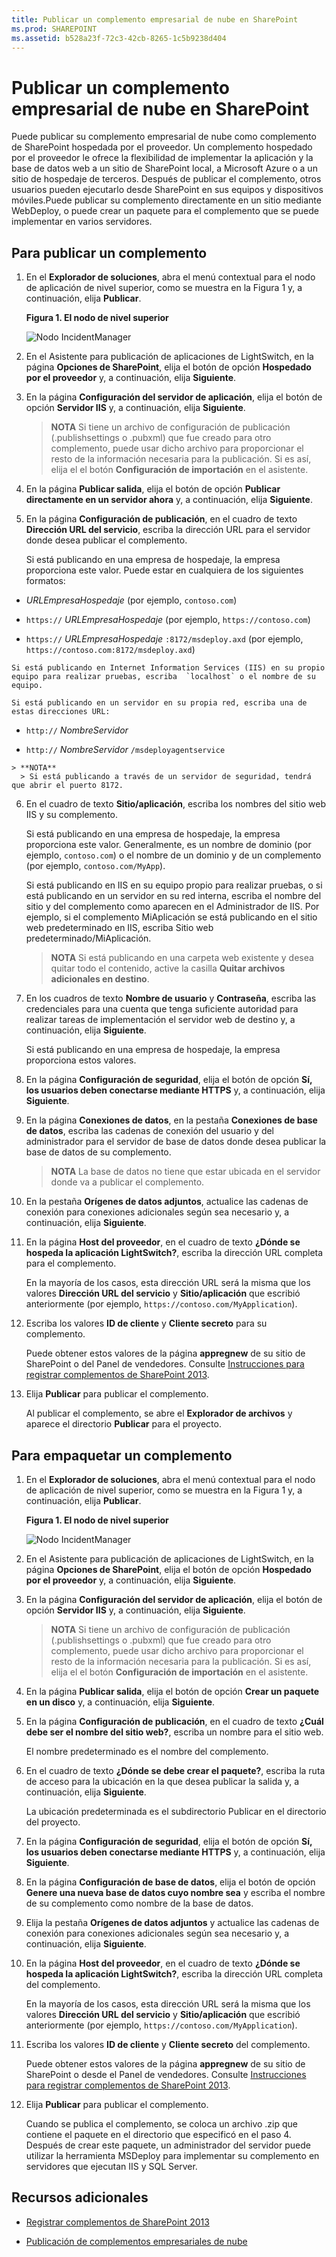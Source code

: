 ```yaml
---
title: Publicar un complemento empresarial de nube en SharePoint
ms.prod: SHAREPOINT
ms.assetid: b528a23f-72c3-42cb-8265-1c5b9238d404
---
```



# Publicar un complemento empresarial de nube en SharePoint
Puede publicar su complemento empresarial de nube como complemento de SharePoint hospedada por el proveedor. Un complemento hospedado por el proveedor le ofrece la flexibilidad de implementar la aplicación y la base de datos web a un sitio de SharePoint local, a Microsoft Azure o a un sitio de hospedaje de terceros. Después de publicar el complemento, otros usuarios pueden ejecutarlo desde SharePoint en sus equipos y dispositivos móviles.Puede publicar su complemento directamente en un sitio mediante WebDeploy, o puede crear un paquete para el complemento que se puede implementar en varios servidores.
## Para publicar un complemento
<a name="publish"> </a>


1. En el **Explorador de soluciones**, abra el menú contextual para el nodo de aplicación de nivel superior, como se muestra en la Figura 1 y, a continuación, elija **Publicar**.
    
   **Figura 1. El nodo de nivel superior**

  

     ![Nodo IncidentManager](images/CBA_IM_18.PNG)
  

  

  
2. En el Asistente para publicación de aplicaciones de LightSwitch, en la página **Opciones de SharePoint**, elija el botón de opción **Hospedado por el proveedor** y, a continuación, elija **Siguiente**.
    
  
3. En la página **Configuración del servidor de aplicación**, elija el botón de opción **Servidor IIS** y, a continuación, elija **Siguiente**.
    
    > **NOTA**
      > Si tiene un archivo de configuración de publicación (.publishsettings o .pubxml) que fue creado para otro complemento, puede usar dicho archivo para proporcionar el resto de la información necesaria para la publicación. Si es así, elija el el botón **Configuración de importación** en el asistente.
4. En la página **Publicar salida**, elija el botón de opción **Publicar directamente en un servidor ahora** y, a continuación, elija **Siguiente**.
    
  
5. En la página **Configuración de publicación**, en el cuadro de texto **Dirección URL del servicio**, escriba la dirección URL para el servidor donde desea publicar el complemento.
    
    Si está publicando en una empresa de hospedaje, la empresa proporciona este valor. Puede estar en cualquiera de los siguientes formatos:
    
  -  _URLEmpresaHospedaje_ (por ejemplo, `contoso.com`)
    
  
  -  `https://` _URLEmpresaHospedaje_ (por ejemplo, `https://contoso.com`)
    
  
  -  `https://` _URLEmpresaHospedaje_ `:8172/msdeploy.axd` (por ejemplo, `https://contoso.com:8172/msdeploy.axd`)
    
  

    Si está publicando en Internet Information Services (IIS) en su propio equipo para realizar pruebas, escriba  `localhost` o el nombre de su equipo.
    
    Si está publicando en un servidor en su propia red, escriba una de estas direcciones URL:
    
  -  `http://` _NombreServidor_
    
  
  -  `http://` _NombreServidor_ `/msdeployagentservice`
    
  

    > **NOTA**
      > Si está publicando a través de un servidor de seguridad, tendrá que abrir el puerto 8172. 
6. En el cuadro de texto **Sitio/aplicación**, escriba los nombres del sitio web IIS y su complemento.
    
    Si está publicando en una empresa de hospedaje, la empresa proporciona este valor. Generalmente, es un nombre de dominio (por ejemplo,  `contoso.com`) o el nombre de un dominio y de un complemento (por ejemplo,  `contoso.com/MyApp`).
    
    Si está publicando en IIS en su equipo propio para realizar pruebas, o si está publicando en un servidor en su red interna, escriba el nombre del sitio y del complemento como aparecen en el Administrador de IIS. Por ejemplo, si el complemento MiAplicación se está publicando en el sitio web predeterminado en IIS, escriba Sitio web predeterminado/MiAplicación.
    
    > **NOTA**
      > Si está publicando en una carpeta web existente y desea quitar todo el contenido, active la casilla **Quitar archivos adicionales en destino**. 
7. En los cuadros de texto **Nombre de usuario** y **Contraseña**, escriba las credenciales para una cuenta que tenga suficiente autoridad para realizar tareas de implementación el servidor web de destino y, a continuación, elija **Siguiente**.
    
    Si está publicando en una empresa de hospedaje, la empresa proporciona estos valores.
    
  
8. En la página **Configuración de seguridad**, elija el botón de opción **Sí, los usuarios deben conectarse mediante HTTPS** y, a continuación, elija **Siguiente**.
    
  
9. En la página **Conexiones de datos**, en la pestaña **Conexiones de base de datos**, escriba las cadenas de conexión del usuario y del administrador para el servidor de base de datos donde desea publicar la base de datos de su complemento.
    
    > **NOTA**
      > La base de datos no tiene que estar ubicada en el servidor donde va a publicar el complemento. 
10. En la pestaña **Orígenes de datos adjuntos**, actualice las cadenas de conexión para conexiones adicionales según sea necesario y, a continuación, elija **Siguiente**.
    
  
11. En la página **Host del proveedor**, en el cuadro de texto **¿Dónde se hospeda la aplicación LightSwitch?**, escriba la dirección URL completa para el complemento.
    
    En la mayoría de los casos, esta dirección URL será la misma que los valores **Dirección URL del servicio** y **Sitio/aplicación** que escribió anteriormente (por ejemplo, `https://contoso.com/MyApplication`).
    
  
12. Escriba los valores **ID de cliente** y **Cliente secreto** para su complemento.
    
    Puede obtener estos valores de la página **appregnew** de su sitio de SharePoint o del Panel de vendedores. Consulte [Instrucciones para registrar complementos de SharePoint 2013](http://msdn.microsoft.com/es-es/library/office/jj687469%28v=office.15%29.aspx).
    
  
13. Elija **Publicar** para publicar el complemento.
    
    Al publicar el complemento, se abre el **Explorador de archivos** y aparece el directorio **Publicar** para el proyecto.
    
  

## Para empaquetar un complemento
<a name="package"> </a>


1. En el **Explorador de soluciones**, abra el menú contextual para el nodo de aplicación de nivel superior, como se muestra en la Figura 1 y, a continuación, elija **Publicar**.
    
   **Figura 1. El nodo de nivel superior**

  

     ![Nodo IncidentManager](images/CBA_IM_18.PNG)
  

    
    
  
2. En el Asistente para publicación de aplicaciones de LightSwitch, en la página **Opciones de SharePoint**, elija el botón de opción **Hospedado por el proveedor** y, a continuación, elija **Siguiente**.
    
  
3. En la página **Configuración del servidor de aplicación**, elija el botón de opción **Servidor IIS** y, a continuación, elija **Siguiente**.
    
    > **NOTA**
      > Si tiene un archivo de configuración de publicación (.publishsettings o .pubxml) que fue creado para otro complemento, puede usar dicho archivo para proporcionar el resto de la información necesaria para la publicación. Si es así, elija el el botón **Configuración de importación** en el asistente.
4. En la página **Publicar salida**, elija el botón de opción **Crear un paquete en un disco** y, a continuación, elija **Siguiente**.
    
  
5. En la página **Configuración de publicación**, en el cuadro de texto **¿Cuál debe ser el nombre del sitio web?**, escriba un nombre para el sitio web.
    
    El nombre predeterminado es el nombre del complemento.
    
  
6. En el cuadro de texto **¿Dónde se debe crear el paquete?**, escriba la ruta de acceso para la ubicación en la que desea publicar la salida y, a continuación, elija **Siguiente**.
    
    La ubicación predeterminada es el subdirectorio Publicar en el directorio del proyecto.
    
  
7. En la página **Configuración de seguridad**, elija el botón de opción **Sí, los usuarios deben conectarse mediante HTTPS** y, a continuación, elija **Siguiente**.
    
  
8. En la página **Configuración de base de datos**, elija el botón de opción **Genere una nueva base de datos cuyo nombre sea** y escriba el nombre de su complemento como nombre de la base de datos.
    
  
9. Elija la pestaña **Orígenes de datos adjuntos** y actualice las cadenas de conexión para conexiones adicionales según sea necesario y, a continuación, elija **Siguiente**.
    
  
10. En la página **Host del proveedor**, en el cuadro de texto **¿Dónde se hospeda la aplicación LightSwitch?**, escriba la dirección URL completa del complemento.
    
    En la mayoría de los casos, esta dirección URL será la misma que los valores **Dirección URL del servicio** y **Sitio/aplicación** que escribió anteriormente (por ejemplo, `https://contoso.com/MyApplication`).
    
  
11. Escriba los valores **ID de cliente** y **Cliente secreto** del complemento.
    
    Puede obtener estos valores de la página **appregnew** de su sitio de SharePoint o desde el Panel de vendedores. Consulte [Instrucciones para registrar complementos de SharePoint 2013](http://msdn.microsoft.com/es-es/library/office/jj687469%28v=office.15%29.aspx).
    
  
12. Elija **Publicar** para publicar el complemento.
    
    Cuando se publica el complemento, se coloca un archivo .zip que contiene el paquete en el directorio que especificó en el paso 4. Después de crear este paquete, un administrador del servidor puede utilizar la herramienta MSDeploy para implementar su complemento en servidores que ejecutan IIS y SQL Server.
    
  

## Recursos adicionales
<a name="bk_addresources"> </a>


-  [Registrar complementos de SharePoint 2013](register-sharepoint-add-ins-2013.md)
    
  
-  [Publicación de complementos empresariales de nube](publish-cloud-business-add-ins.md)
    
  

